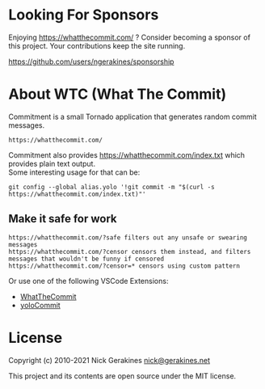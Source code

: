 # Looking For Sponsors

Enjoying https://whatthecommit.com/ ? Consider becoming a sponsor of this project. Your contributions keep the site running.

https://github.com/users/ngerakines/sponsorship

# About WTC (What The Commit)
Commitment is a small Tornado application that generates random commit messages.

    https://whatthecommit.com/

Commitment also provides https://whatthecommit.com/index.txt which provides plain text output.  
Some interesting usage for that can be:
```
git config --global alias.yolo '!git commit -m "$(curl -s https://whatthecommit.com/index.txt)"'
```

## Make it safe for work

    https://whatthecommit.com/?safe filters out any unsafe or swearing messages
    https://whatthecommit.com/?censor censors them instead, and filters messages that wouldn't be funny if censored
    https://whatthecommit.com/?censor=* censors using custom pattern

Or use one of the following VSCode Extensions:

- [WhatTheCommit](https://marketplace.visualstudio.com/items?itemName=Gaardsholt.vscode-whatthecommit) 
- [yoloCommit](https://marketplace.visualstudio.com/items?itemName=JohnStilia.yolocommit)

# License

Copyright (c) 2010-2021 Nick Gerakines <nick@gerakines.net>

This project and its contents are open source under the MIT license.
